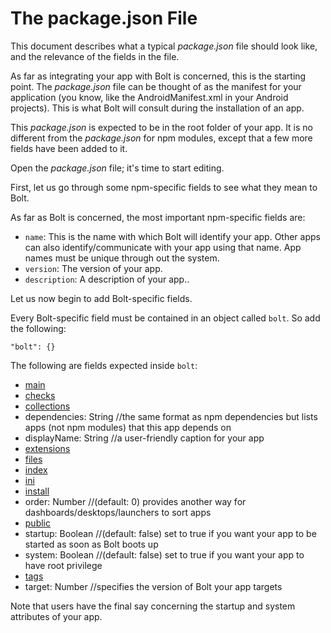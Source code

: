 # The package.json File

This document describes what a typical _package.json_ file should look like, and the relevance of the fields in the file.

As far as integrating your app with Bolt is concerned, this is the starting point. The _package.json_ file can be thought of as the manifest for your application \(you know, like the AndroidManifest.xml in your Android projects\). This is what Bolt will consult during the installation of an app.

This _package.json_ is expected to be in the root folder of your app. It is no different from the _package.json_ for npm modules, except that a few more fields have been added to it.

Open the _package.json_ file; it's time to start editing.

First, let us go through some npm-specific fields to see what they mean to Bolt.

As far as Bolt is concerned, the most important npm-specific fields are:

* `name`: This is the name with which Bolt will identify your app. Other apps can also identify/communicate with your app using that name. App names must be unique through out the system.
* `version`: The version of your app.
* `description`: A description of your app..

Let us now begin to add Bolt-specific fields.

Every Bolt-specific field must be contained in an object called `bolt`. So add the following:

`"bolt": {}`

The following are fields expected inside `bolt`:

* [main](/main.md)
* [checks](/checks.md)
* [collections](/collections.md)
* dependencies: String //the same format as npm dependencies but lists apps \(not npm modules\) that this app depends on
* displayName: String //a user-friendly caption for your app 
* [extensions](/extensions.md)
* [files](/files.md)
* [index](/package-index.md)
* [ini](/ini.md)
* [install](/install.md)
* order: Number //\(default: 0\) provides another way for dashboards/desktops/launchers to sort apps
* [public](/public.md)
* startup: Boolean //\(default: false\) set to true if you want your app to be started as soon as Bolt boots up
* system: Boolean //\(default: false\) set to true if you want your app to have root privilege
* [tags](/tags.md)
* target: Number //specifies the version of Bolt your app targets

Note that users have the final say concerning the startup and system attributes of your app.

